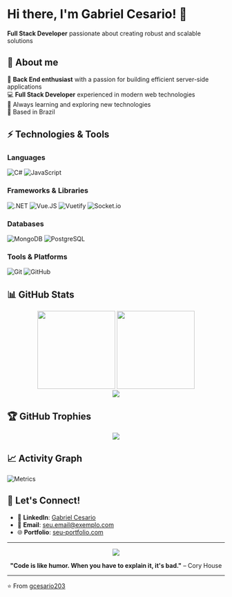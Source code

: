 # Hi there, I'm Gabriel Cesario! 👋
<!-- <img src="https://github.com/TheDudeThatCode/TheDudeThatCode/blob/master/Assets/Hi.gif" width="29px"> -->

**Full Stack Developer** passionate about creating robust and scalable solutions
<!--<p><img src="https://komarev.com/ghpvc/?username=gcesario203&color=grey&style=flat-square"></p>-->

## 🚀 About me 

🖤 **Back End enthusiast** with a passion for building efficient server-side applications  
💻 **Full Stack Developer** experienced in modern web technologies  
🎯 Always learning and exploring new technologies  
📍 Based in Brazil  

## ⚡ Technologies & Tools

### **Languages**
![C#](https://img.shields.io/badge/C%23-239120?style=for-the-badge&logo=c-sharp&logoColor=white)
![JavaScript](https://img.shields.io/badge/JavaScript-323330?style=for-the-badge&logo=javascript&logoColor=F7DF1E)

### **Frameworks & Libraries**
![.NET](https://img.shields.io/badge/.NET-5C2D91?style=for-the-badge&logo=.net&logoColor=white)
![Vue.JS](https://img.shields.io/badge/Vue.js-35495E?style=for-the-badge&logo=vue.js&logoColor=4FC08D)
![Vuetify](https://img.shields.io/badge/Vuetify-1867C0?style=for-the-badge&logo=vuetify&logoColor=white)
![Socket.io](https://img.shields.io/badge/Socket.io-010101?&style=for-the-badge&logo=Socket.io&logoColor=white)

### **Databases**
![MongoDB](https://img.shields.io/badge/MongoDB-4EA94B?style=for-the-badge&logo=mongodb&logoColor=white)
![PostgreSQL](https://img.shields.io/badge/PostgreSQL-316192?style=for-the-badge&logo=postgresql&logoColor=white)

### **Tools & Platforms**
![Git](https://img.shields.io/badge/GIT-E44C30?style=for-the-badge&logo=git&logoColor=white)
![GitHub](https://img.shields.io/badge/GitHub-100000?style=for-the-badge&logo=github&logoColor=white)

## 📊 GitHub Stats

<div align="center">
  <img height="180em" src="https://github-readme-stats.vercel.app/api?username=gcesario203&count_private=true&show_icons=true&theme=dark&hide_border=true" />
  <img height="180em" src="https://github-readme-stats.vercel.app/api/top-langs/?username=gcesario203&langs_count=8&hide=hlsl,shaderlab&theme=dark&hide_border=true&layout=compact" />
</div>

<div align="center">
  <img src="https://github-readme-streak-stats.herokuapp.com/?user=gcesario203&theme=dark&hide_border=true" />
</div>

## 🏆 GitHub Trophies
<div align="center">
  <img src="https://github-profile-trophy.vercel.app/?username=gcesario203&theme=darkhub&no-frame=true&margin-w=15" />
</div>

## 📈 Activity Graph
![Metrics](https://metrics.lecoq.io/gcesario203)

## 🤝 Let's Connect!

- 💼 **LinkedIn**: [Gabriel Cesario](https://linkedin.com/in/gabriel-cesario)
- 📧 **Email**: [seu.email@exemplo.com](mailto:seu.email@exemplo.com)
- 🌐 **Portfolio**: [seu-portfolio.com](https://seu-portfolio.com)

---

<div align="center">
  <img src="https://komarev.com/ghpvc/?username=gcesario203&color=blueviolet&style=flat-square&label=Profile+Views" />

  **"Code is like humor. When you have to explain it, it's bad."** – Cory House
</div>

---

⭐️ From [gcesario203](https://github.com/gcesario203)
